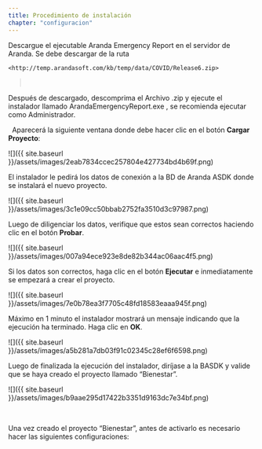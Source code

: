 ```yaml
---
title: Procedimiento de instalación
chapter: "configuracion"
---
```


Descargue el ejecutable Aranda Emergency Report en el servidor de Aranda.
Se debe descargar de la ruta

    <http://temp.arandasoft.com/kb/temp/data/COVID/Release6.zip>  

>    

Después de descargado, descomprima el Archivo .zip y ejecute el instalador llamado ArandaEmergencyReport.exe , se recomienda ejecutar como Administrador. 

   
Aparecerá la siguiente ventana donde debe hacer clic en el botón **Cargar Proyecto**:

![]({{ site.baseurl }}/assets/images/2eab7834ccec257804e427734bd4b69f.png)

El instalador le pedirá los datos de conexión a la BD de Aranda ASDK donde se instalará el nuevo proyecto. 

![]({{ site.baseurl }}/assets/images/3c1e09cc50bbab2752fa3510d3c97987.png)
  

Luego de diligenciar los datos, verifique que estos sean correctos haciendo clic en el botón **Probar**. 

![]({{ site.baseurl }}/assets/images/007a94ece923e8de82b344ac06aac4f5.png)

Si los datos son correctos, haga clic en el botón **Ejecutar** e inmediatamente se empezará a crear el proyecto.

![]({{ site.baseurl }}/assets/images/7e0b78ea3f7705c48fd18583eaaa945f.png)

 Máximo en 1 minuto el instalador mostrará un mensaje indicando que la
ejecución ha terminado. Haga clic en **OK**. 

![]({{ site.baseurl }}/assets/images/a5b281a7db03f91c02345c28ef6f6598.png)

Luego de finalizada la ejecución del instalador, diríjase a la BASDK y valide que se haya creado el proyecto llamado “Bienestar”.

![]({{ site.baseurl }}/assets/images/b9aae295d17422b3351d9163dc7e34bf.png)

  

Una vez creado el proyecto “Bienestar”, antes de activarlo es necesario hacer las siguientes configuraciones: 
